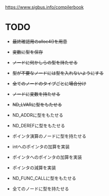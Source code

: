 https://www.sigbus.info/compilerbook

# TODO
* ~~最終確認用のalloc4()を用意~~
* ~~変数に型を保存~~
* ~~ノードに何かしらの型を持たせる~~
* ~~型が不要なノードには型を入れないようにする~~
* ~~全てのノードのタイプごとに場合分け~~
* ~~ノードに変数を持たせる~~
* ~~ND_LVARに型をもたせる~~
* ND_ADDRに型をもたせる
* ND_DEREFに型をもたせる
* ポインタ演算のノードに型を持たせる
* intへのポインタの加算を実装
* ポインタへのポインタの加算を実装
* ポインタの減算を実装

* ND_FUNC_CALLに型をもたせる
* 全てのノードに型を持たせる
